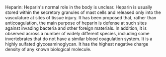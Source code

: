 Heparin: Heparin's normal role in the body is unclear. Heparin is usually stored within the secretory granules of mast cells and released only into the vasculature at sites of tissue injury. It has been proposed that, rather than anticoagulation, the main purpose of heparin is defense at such sites against invading bacteria and other foreign materials. In addition, it is observed across a number of widely different species, including some invertebrates that do not have a similar blood coagulation system. It is a highly sulfated glycosaminoglycan. It has the highest negative charge density of any known biological molecule.
